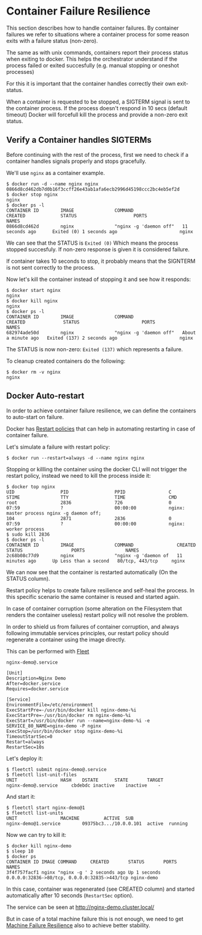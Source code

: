 Container Failure Resilience
============================

This section describes how to handle container failures. By container failures we refer to situations where a container process for some reason exits with a failure status (non-zero).

The same as with unix commands, containers report their process status when exiting to docker. This helps the orchestrator understand if the process failed or exited succesfully (e.g. manual stopping or oneshot processes)

For this it is important that the container handles correctly their own exit-status.

When a container is requested to be stopped, a SIGTERM signal is sent to the container process. If the process doesn't respond in 10 secs (default timeout) Docker will forcefull kill the process and provide a non-zero exit status.

## Verify a Container handles SIGTERMs

Before continuing with the rest of the process, first we need to check if a container handles signals properly and stops gracefully.

We'll use `nginx` as a container example.

```
$ docker run -d --name nginx nginx
0866d8cd462db7d0b16f3ccff26e43ab1afa6ecb2996d45198ccc2bc4eb5ef2d
$ docker stop nginx
nginx
$ docker ps -l     
CONTAINER ID        IMAGE               COMMAND                  CREATED             STATUS                     PORTS               NAMES
0866d8cd462d        nginx               "nginx -g 'daemon off"   11 seconds ago      Exited (0) 1 seconds ago                       nginx
```

We can see that the STATUS is `Exited (0)` Which means the process stopped succesfuly. If non-zero response is given it is considered failure.

If container takes 10 seconds to stop, it probably means that the SIGNTERM is not sent correctly to the process.

Now let's kill the container instead of stopping it and see how it responds:

```
$ docker start nginx
nginx
$ docker kill nginx 
nginx
$ docker ps -l
CONTAINER ID        IMAGE               COMMAND                  CREATED              STATUS                       PORTS               NAMES
682974ade50d        nginx               "nginx -g 'daemon off"   About a minute ago   Exited (137) 2 seconds ago                       nginx
```

The STATUS is now non-zero: `Exited (137)` which represents a failure.

To cleanup created containers do the following:

```
$ docker rm -v nginx
nginx
```

## Docker Auto-restart

In order to achieve container failure resilience, we can define the containers to auto-start on failure.

Docker has [Restart policies](https://docs.docker.com/reference/run/#restart-policies-restart) that can help in automating restarting in case of container failure.

Let's simulate a failure with restart policy:

```
$ docker run --restart=always -d --name nginx nginx
```

Stopping or killling the container using the docker CLI will not trigger the restart policy, instead we need to kill the process inside it:

```
$ docker top nginx
UID                 PID                 PPID                C                   STIME               TTY                 TIME                CMD
root                2836                726                 0                   07:59               ?                   00:00:00            nginx: master process nginx -g daemon off;
104                 2871                2836                0                   07:59               ?                   00:00:00            nginx: worker process
$ sudo kill 2836
$ docker ps -l
CONTAINER ID        IMAGE               COMMAND                CREATED             STATUS                  PORTS               NAMES
2c68b08c77d9        nginx               "nginx -g 'daemon of   11 minutes ago      Up Less than a second   80/tcp, 443/tcp     nginx
```

We can now see that the container is restarted automatically (On the STATUS column).

Restart policy helps to create failure resilience and self-heal the process. In this specific scenario the same container is reused and started again.

In case of container corruption (some alteration on the Filesystem that renders the container useless) restart policy will not resolve the problem.

In order to shield us from failures of container corruption, and always following immutable services principles, our restart policy should regenerate a container using the image directly.

This can be performed with [Fleet](	https://coreos.com/using-coreos/clustering/)


`nginx-demo@.service`

```
[Unit]
Description=Nginx Demo
After=docker.service
Requires=docker.service

[Service]
EnvironmentFile=/etc/environment
ExecStartPre=-/usr/bin/docker kill nginx-demo-%i
ExecStartPre=-/usr/bin/docker rm nginx-demo-%i
ExecStart=/usr/bin/docker run --name=nginx-demo-%i -e SERVICE_80_NAME=nginx-demo -P nginx
ExecStop=/usr/bin/docker stop nginx-demo-%i
TimeoutStartSec=0
Restart=always
RestartSec=10s
```

Let's deploy it:

```
$ fleetctl submit nginx-demo@.service
$ fleetctl list-unit-files
UNIT				HASH	DSTATE		STATE		TARGET
nginx-demo@.service		cbdebdc	inactive	inactive	-
```

And start it:

```
$ fleetctl start nginx-demo@1
$ fleetctl list-units
UNIT				MACHINE			ACTIVE	SUB
nginx-demo@1.service		09375bc3.../10.0.0.101	active	running
```

Now we can try to kill it:

```
$ docker kill nginx-demo
$ sleep 10
$ docker ps
CONTAINER ID IMAGE COMMAND     CREATED       STATUS       PORTS                                         NAMES
3f4f757facf1 nginx "nginx -g ' 2 seconds ago Up 1 seconds 0.0.0.0:32836->80/tcp, 0.0.0.0:32835->443/tcp nginx-demo
````

In this case, container was regenerated (see CREATED column) and started automatically after 10 seconds (`RestartSec` option).

The service can be seen at http://nginx-demo.cluster.local/

But in case of a total machine failure this is not enough, we need to get [Machine Failure Resilience](https://github.com/harbur/colossus/tree/master/docs/machineFailureResilience) also to achieve better stability.
